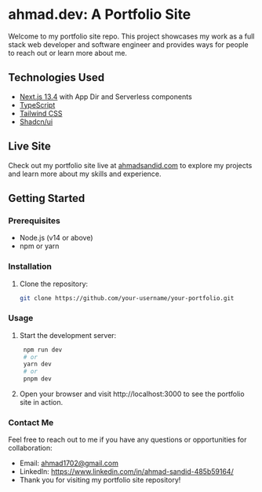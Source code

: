 # ahmad.dev: A Portfolio Site

Welcome to my portfolio site repo. This project showcases my work as a full stack web developer and software engineer and provides ways for people to reach out or learn more about me.

## Technologies Used

- [Next.js 13.4](https://nextjs.org/) with App Dir and Serverless components
- [TypeScript](https://www.typescriptlang.org/)
- [Tailwind CSS](https://tailwindcss.com/)
- [Shadcn/ui](https://github.com/shadcn/ui)

## Live Site

Check out my portfolio site live at [ahmadsandid.com](https://ahmadsandid.com) to explore my projects and learn more about my skills and experience.

## Getting Started

### Prerequisites

- Node.js (v14 or above)
- npm or yarn

### Installation

1. Clone the repository:

   ```bash
   git clone https://github.com/your-username/your-portfolio.git
   ```

### Usage

1. Start the development server:

   ```bash
    npm run dev
    # or
    yarn dev
    # or
    pnpm dev
   ```

2. Open your browser and visit http://localhost:3000 to see the portfolio site in action.

### Contact Me

Feel free to reach out to me if you have any questions or opportunities for collaboration:

- Email: ahmad1702@gmail.com
- LinkedIn: https://www.linkedin.com/in/ahmad-sandid-485b59164/
- Thank you for visiting my portfolio site repository!
